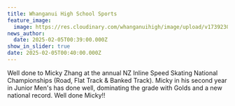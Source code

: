 ```yaml
---
title: Whanganui High School Sports
feature_image:
  image: https://res.cloudinary.com/whanganuihigh/image/upload/v1739230482/News/Micky_Zhang_Speed_Skating_National_Championships.jpg
news_author:
  date: 2025-02-05T00:39:00.000Z
show_in_slider: true
date: 2025-02-05T00:40:00.000Z
---
```


Well done to Micky Zhang at the annual NZ Inline Speed Skating National Championships (Road, Flat Track & Banked Track). Micky in his second year in Junior Men's has done well, dominating the grade with Golds and a new national record. Well done Micky!!
